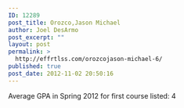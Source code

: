 ```yaml
---
ID: 12289
post_title: Orozco,Jason Michael
author: Joel DesArmo
post_excerpt: ""
layout: post
permalink: >
  http://effrtlss.com/orozcojason-michael-6/
published: true
post_date: 2012-11-02 20:50:16
---
```

<p>Average GPA in Spring 2012 for first course listed: 4</p>